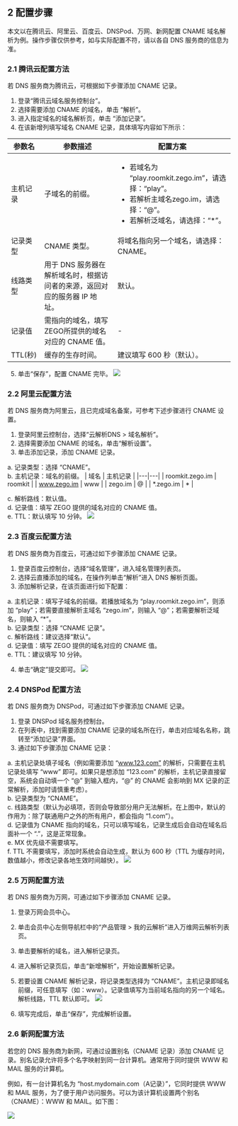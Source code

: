 ## 2 配置步骤

本文以在腾讯云、阿里云、百度云、DNSPod、万网、新网配置 CNAME 域名解析为例。操作步骤仅供参考，如与实际配置不符，请以各自 DNS 服务商的信息为准。

### 2.1 腾讯云配置方法

若 DNS 服务商为腾讯云，可根据如下步骤添加 CNAME 记录。
1. 登录“腾讯云域名服务控制台”。
2. 选择需要添加 CNAME 的域名，单击 “解析”。
3. 进入指定域名的域名解析页，单击 “添加记录”。
4. 在该新增列填写域名 CNAME 记录，具体填写内容如下所示：

 | 参数名 | 参数描述 | 配置方案 |
|---|-----|-----|
| 主机记录 | 子域名的前缀。 | <ul><li>若域名为 “play.roomkit.zego.im”，请选择：“play”。</li><li>若解析主域名zego.im，请选择：“@”。</li><li>若解析泛域名，请选择：“\*”。</li></ul> |
| 记录类型 | CNAME 类型。 | 将域名指向另一个域名，请选择：CNAME。 |
| 线路类型 | 用于 DNS 服务器在解析域名时，根据访问者的来源，返回对应的服务器 IP 地址。 | 默认。|
| 记录值 | 需指向的域名，填写ZEGO所提供的域名对应的 CNAME 值。 | - |
| TTL(秒) | 缓存的生存时间。 | 建议填写 600 秒（默认）。 |

5. 单击“保存”，配置 CNAME 完毕。
![](/Pics/Consle/Permissions/Tencent_cname.png)

### 2.2 阿里云配置方法

若 DNS 服务商为阿里云，且已完成域名备案，可参考下述步骤进行 CNAME 设置。
1. 登录阿里云控制台，选择“云解析DNS > 域名解析”。
2. 选择需要添加 CNAME 的域名，单击“解析设置”。
3. 单击添加记录，添加 CNAME 记录。

  a. 记录类型：选择 “CNAME”。  
  b. 主机记录：域名的前缀。
 | 域名 | 主机记录 |
|---|---|
| roomkit.zego.im | roomkit |
| www.zego.im | www |
| zego.im | @ |
| *.zego.im | * |

  c. 解析路线：默认值。  
  d. 记录值：填写 ZEGO 提供的域名对应的 CNAME 值。  
  e. TTL：默认填写 10 分钟。
  ![](/Pics/Consle/Permissions/AliCloud_cname.png)

### 2.3 百度云配置方法

若 DNS 服务商为百度云，可通过如下步骤添加 CNAME 记录。
1. 登录百度云控制台，选择“域名管理”，进入域名管理列表页。
2. 选择云直播添加的域名，在操作列单击“解析”进入 DNS 解析页面。
3. 添加解析记录，在该页面进行如下配置：

  a. 主机记录：填写子域名的前缀。若播放域名为 “play.roomkit.zego.im”，则添加 “play”；若需要直接解析主域名 “zego.im”，则输入 “@”；若需要解析泛域名，则输入 “\*”。  
  b. 记录类型：选择 “CNAME 记录”。  
  c. 解析路线：建议选择“默认”。  
  d. 记录值：填写 ZEGO 提供的域名对应的 CNAME 值。  
  e. TTL：建议填写 10 分钟。

4. 单击“确定”提交即可。
 ![](/Pics/Consle/Permissions/BaiduCloud_cname.png)

### 2.4 DNSPod 配置方法

若 DNS 服务商为 DNSPod，可通过如下步骤添加 CNAME 记录。
1. 登录 DNSPod 域名服务控制台。
2. 在列表中，找到需要添加 CNAME 记录的域名所在行，单击对应域名名称，跳转至“添加记录”界面。
3. 通过如下步骤添加 CNAME 记录：

  a. 主机记录处填子域名（例如需要添加 “www.123.com” 的解析，只需要在主机记录处填写 “www” 即可。如果只是想添加 “123.com” 的解析，主机记录直接留空，系统会自动填一个 “@” 到输入框内，“@” 的 CNAME 会影响到 MX 记录的正常解析，添加时请慎重考虑）。  
  b. 记录类型为 “CNAME”。  
  c. 线路类型（默认为必填项，否则会导致部分用户无法解析。在上图中，默认的作用为：除了联通用户之外的所有用户，都会指向 “1.com”）。  
  d. 记录值为 CNAME 指向的域名，只可以填写域名，记录生成后会自动在域名后面补一个 “.”，这是正常现象。  
  e. MX 优先级不需要填写。  
  f. TTL 不需要填写，添加时系统会自动生成，默认为 600 秒（TTL 为缓存时间，数值越小，修改记录各地生效时间越快）。
 ![](/Pics/Consle/Permissions/DNSPod_cname.png)
 
### 2.5 万网配置方法

若 DNS 服务商为万网，可通过如下步骤添加 CNAME 记录。
1. 登录万网会员中心。
2. 单击会员中心左侧导航栏中的“产品管理 > 我的云解析”进入万维网云解析列表页。
3. 单击要解析的域名，进入解析记录页。
4. 进入解析记录页后，单击“新增解析”，开始设置解析记录。
5. 若要设置 CNAME 解析记录，将记录类型选择为 “CNAME”。主机记录即域名前缀，可任意填写（如：www）。记录值填写为当前域名指向的另一个域名。解析线路，TTL 默认即可。
 ![](/Pics/Consle/Permissions/Wan_cname.png)

6. 填写完成后，单击“保存”，完成解析设置。


### 2.6 新网配置方法

若您的 DNS 服务商为新网，可通过设置别名（CNAME 记录）添加 CNAME 记录。别名记录允许将多个名字映射到同一台计算机。通常用于同时提供 WWW 和 MAIL 服务的计算机。

例如，有一台计算机名为 “host.mydomain.com（A记录）”，它同时提供 WWW 和 MAIL 服务，为了便于用户访问服务。可以为该计算机设置两个别名（CNAME）：WWW 和 MAIL。如下图：

  ![](/Pics/Consle/Permissions/Xin_cname.png)

